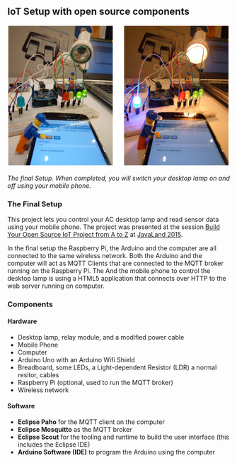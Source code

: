 ## IoT Setup with open source components

![Arduino lamp off](/images/arduino_lamp_off_on.png)

*The final Setup. When completed, you will switch your desktop lamp on and off using your mobile phone.*

### The Final Setup

This project lets you control your AC desktop lamp and read sensor data using your mobile phone. The project was presented at the session [Build Your Open Source IoT Project from A to Z](https://www.doag.org/konferenz/konferenzplaner/konferenzplaner_details.php?locS=0&id=483801&vid=491425) at [JavaLand 2015](http://www.javaland.eu/javaland-2015/).

In the final setup the Raspberry Pi, the Arduino and the computer are all connected to the same wireless network. Both the Arduino and the computer will act as MQTT Clients that are connected to the MQTT broker running on the Raspberry Pi. The And the mobile phone to control the desktop lamp is using a HTML5 application that connects over HTTP to the web server running on computer.

### Components

#### Hardware
* Desktop lamp, relay module, and a modified power cable
* Mobile Phone
* Computer
* Arduino Uno with an Arduino Wifi Shield
* Breadboard, some LEDs, a Light-dependent Resistor (LDR) a normal resitor, cables
* Raspberry Pi (optional, used to run the MQTT broker)
* Wireless network

#### Software
* **Eclipse Paho** for the MQTT client on the computer
* **Eclipse Mosquitto** as the MQTT broker
* **Eclipse Scout** for the tooling and runtime to build the user interface (this includes the Eclipse IDE)
* **Arduino Software (IDE)** to program the Arduino using the computer

